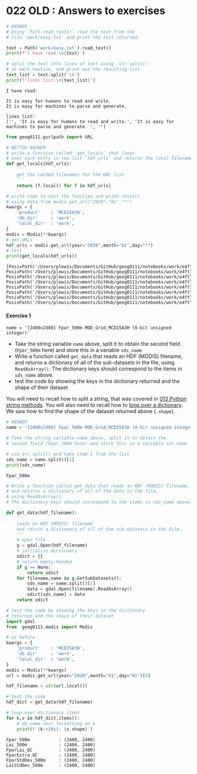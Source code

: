 # 022 OLD : Answers to exercises


```python
# ANSWER
# Using `Path.read_text()` read the text from the 
# file `work/easy.txt` and print the text returned.

text = Path('work/easy.txt').read_text()
print(f'I have read:\n{text}')

# split the text into lines of text using `str.split()` 
# at each newline, and print out the resulting list
text_list = text.split('\n')
print(f'lines list:\n{text_list}')
```

    I have read:
    
    It is easy for humans to read and write.
    It is easy for machines to parse and generate. 
    
    lines list:
    ['', 'It is easy for humans to read and write.', 'It is easy for machines to parse and generate. ', '']



```python
from geog0111.gurlpath import URL

# BETTER ANSWER
# write a function called `get_locals` that loops 
# over each entry in the list `hdf_urls` and returns the local filename 
def get_locals(hdf_urls):
    '''
    get the cached filenames for the URL list
    '''
    return [f.local() for f in hdf_urls]
```


```python
# write code to test the function and print results 
# using data from modis.get_url("2020","01","*")
kwargs = {
    'product'    : 'MCD15A3H',
    'db_dir'     : 'work',
    'local_dir'  : 'work',
}
modis = Modis(**kwargs)
# get URLs
hdf_urls = modis.get_url(year="2020",month="01",day="*")
# test
print(get_locals(hdf_urls))
```

    [PosixPath('/Users/plewis/Documents/GitHub/geog0111/notebooks/work/e4ftl01.cr.usgs.gov/MOTA/MCD15A3H.006/2020.01.01/MCD15A3H.A2020001.h08v06.006.2020006032951.hdf.store'), PosixPath('/Users/plewis/Documents/GitHub/geog0111/notebooks/work/e4ftl01.cr.usgs.gov/MOTA/MCD15A3H.006/2020.01.05/MCD15A3H.A2020005.h08v06.006.2020010210940.hdf.store'), PosixPath('/Users/plewis/Documents/GitHub/geog0111/notebooks/work/e4ftl01.cr.usgs.gov/MOTA/MCD15A3H.006/2020.01.09/MCD15A3H.A2020009.h08v06.006.2020014204616.hdf.store'), PosixPath('/Users/plewis/Documents/GitHub/geog0111/notebooks/work/e4ftl01.cr.usgs.gov/MOTA/MCD15A3H.006/2020.01.13/MCD15A3H.A2020013.h08v06.006.2020018030252.hdf.store'), PosixPath('/Users/plewis/Documents/GitHub/geog0111/notebooks/work/e4ftl01.cr.usgs.gov/MOTA/MCD15A3H.006/2020.01.17/MCD15A3H.A2020017.h08v06.006.2020022034013.hdf.store'), PosixPath('/Users/plewis/Documents/GitHub/geog0111/notebooks/work/e4ftl01.cr.usgs.gov/MOTA/MCD15A3H.006/2020.01.21/MCD15A3H.A2020021.h08v06.006.2020026032135.hdf.store'), PosixPath('/Users/plewis/Documents/GitHub/geog0111/notebooks/work/e4ftl01.cr.usgs.gov/MOTA/MCD15A3H.006/2020.01.25/MCD15A3H.A2020025.h08v06.006.2020030025757.hdf.store'), PosixPath('/Users/plewis/Documents/GitHub/geog0111/notebooks/work/e4ftl01.cr.usgs.gov/MOTA/MCD15A3H.006/2020.01.29/MCD15A3H.A2020029.h08v06.006.2020034165001.hdf.store')]


#### Exercise 1

    name = '[2400x2400] Fpar_500m MOD_Grid_MCD15A3H (8-bit unsigned integer)'

* Take the string variable `name` above, split it to obtain the second field (`Fpar_500m` here) and store this in a variable `sds_name`
* Write a function called `get_data` that reads an HDF (MODIS) filename, and returns a dictionary of all of the sub-datasets in the file, using `ReadAsArray()`. The dictionary keys should correspond to the items in  `sds_name` above.
* test the code by showing the keys in the dictionary returned and the shape of their dataset

You will need to recall how to split a string, that was covered in [013 Python string methods](013_Python_string_methods.md#split()-and-join()). You will also need to recall how to [loop over a dictionary](016_Python_for.md#looping-over-dictionaries,-and-assert). We saw how to find the shape of the dataset returned above (`.shape`).


```python
# ANSWER 
name = '[2400x2400] Fpar_500m MOD_Grid_MCD15A3H (8-bit unsigned integer)'

# Take the string variable name above, split it to obtain the 
# second field (Fpar_500m here) and store this in a variable sds_name

# use str.split() and take item 1 from the list
sds_name = name.split()[1]
print(sds_name)
```

    Fpar_500m



```python
# Write a function called get_data that reads an HDF (MODIS) filename, 
# and returns a dictionary of all of the data in the file,
# using ReadAsArray(). 
# The dictionary keys should correspond to the items in sds_name above.

def get_data(hdf_filename):
    '''
    reads an HDF (MODIS) filename 
    and return a dictionary of all of the sub-datasets in the file,
    '''
    # open file
    g = gdal.Open(hdf_filename)
    # initialise dictionary
    odict = {}
    # return empty-handed
    if g == None:
        return odict
    for filename,name in g.GetSubDatasets():
        sds_name = name.split()[1]
        data = gdal.Open(filename).ReadAsArray()
        odict[sds_name] = data
    return odict
```


```python
# test the code by showing the keys in the dictionary 
# returned and the shape of their dataset
import gdal
from  geog0111.modis import Modis

# as before
kwargs = {
    'product'    : 'MCD15A3H',
    'db_dir'     : 'work',
    'local_dir'  : 'work',
}
modis = Modis(**kwargs)
url = modis.get_url(year="2020",month="01",day="01")[0]

hdf_filename = str(url.local())

# test the code
hdf_dict = get_data(hdf_filename)

# loop over dictionary items
for k,v in hdf_dict.items():
    # do some neat formatting on k
    print(f'{k:<20s}: {v.shape}')
```

    Fpar_500m           : (2400, 2400)
    Lai_500m            : (2400, 2400)
    FparLai_QC          : (2400, 2400)
    FparExtra_QC        : (2400, 2400)
    FparStdDev_500m     : (2400, 2400)
    LaiStdDev_500m      : (2400, 2400)

